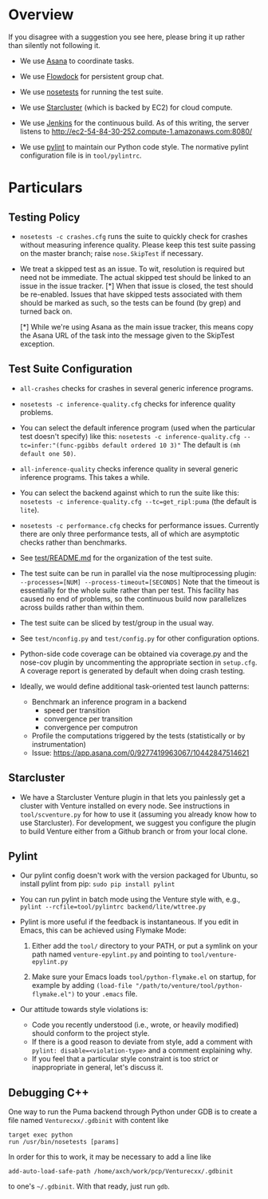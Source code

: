 Overview
========

If you disagree with a suggestion you see here, please bring it up
rather than silently not following it.

- We use [Asana](http://asana.com) to coordinate tasks.

- We use [Flowdock](https://www.flowdock.com/app/mit-probcomp/main) for persistent group chat.

- We use [nosetests](https://nose.readthedocs.org/en/latest/) for running the test suite.

- We use [Starcluster](http://star.mit.edu/cluster/) (which is backed by EC2) for cloud compute.

- We use [Jenkins](http://jenkins-ci.org/) for the continuous build.  As of this writing, the
  server listens to http://ec2-54-84-30-252.compute-1.amazonaws.com:8080/

- We use [pylint](http://www.pylint.org/) to maintain our Python code style.  The normative
  pylint configuration file is in `tool/pylintrc`.

Particulars
===========

Testing Policy
--------------

- `nosetests -c crashes.cfg` runs the suite to quickly check for
  crashes without measuring inference quality.  Please keep this test
  suite passing on the master branch; raise `nose.SkipTest` if
  necessary.

- We treat a skipped test as an issue.  To wit, resolution is required
  but need not be immediate.  The actual skipped test should be linked
  to an issue in the issue tracker. [*] When that issue is closed, the
  test should be re-enabled.  Issues that have skipped tests
  associated with them should be marked as such, so the tests can be
  found (by grep) and turned back on.

  [*] While we're using Asana as the main issue tracker, this means
  copy the Asana URL of the task into the message given to the
  SkipTest exception.

Test Suite Configuration
------------------------

- `all-crashes` checks for crashes in several generic inference programs.

- `nosetests -c inference-quality.cfg` checks for inference quality
  problems.

- You can select the default inference program (used when the
  particular test doesn't specify) like this:
  `nosetests -c inference-quality.cfg --tc=infer:"(func-pgibbs default ordered 10 3)"`
  The default is `(mh default one 50)`.

- `all-inference-quality` checks inference quality in several generic
  inference programs.  This takes a while.

- You can select the backend against which to run the suite like this:
  `nosetests -c inference-quality.cfg --tc=get_ripl:puma`
  (the default is `lite`).

- `nosetests -c performance.cfg` checks for performance issues.
  Currently there are only three performance tests, all of which are
  asymptotic checks rather than benchmarks.

- See [test/README.md](https://github.com/mit-probabilistic-computing-project/Venturecxx/tree/master/test)
  for the organization of the test suite.

- The test suite can be run in parallel via the nose multiprocessing
  plugin:
  `--processes=[NUM] --process-timeout=[SECONDS]`
  Note that the timeout is essentially for the whole suite rather than
  per test.  This facility has caused no end of problems, so the
  continuous build now parallelizes across builds rather than within
  them.

- The test suite can be sliced by test/group in the usual way.

- See `test/nconfig.py` and `test/config.py` for other configuration
  options.

- Python-side code coverage can be obtained via coverage.py and the
  nose-cov plugin by uncommenting the appropriate section in
  `setup.cfg`.  A coverage report is generated by default when doing
  crash testing.

- Ideally, we would define additional task-oriented test launch patterns:
  - Benchmark an inference program in a backend
    - speed per transition
    - convergence per transition
    - convergence per computron
  - Profile the computations triggered by the tests (statistically or by instrumentation)
  - Issue: https://app.asana.com/0/9277419963067/10442847514621

Starcluster
-----------

- We have a Starcluster Venture plugin in that lets you painlessly get
  a cluster with Venture installed on every node.  See instructions in
  `tool/scventure.py` for how to use it (assuming you already know how
  to use Starcluster).  For development, we suggest you configure the
  plugin to build Venture either from a Github branch or from your
  local clone.

Pylint
------

- Our pylint config doesn't work with the version packaged for Ubuntu,
  so install pylint from pip:
  `sudo pip install pylint`

- You can run pylint in batch mode using the Venture style with, e.g.,
  `pylint --rcfile=tool/pylintrc backend/lite/wttree.py`

- Pylint is more useful if the feedback is instantaneous.  If you edit
    in Emacs, this can be achieved using Flymake Mode:

    1. Either add the `tool/` directory to your PATH, or put a symlink
       on your path named `venture-epylint.py` and pointing to
       `tool/venture-epylint.py`

    2. Make sure your Emacs loads `tool/python-flymake.el` on startup,
       for example by adding `(load-file "/path/to/venture/tool/python-flymake.el")`
       to your `.emacs` file.

- Our attitude towards style violations is:

  - Code you recently understood (i.e., wrote, or heavily modified)
    should conform to the project style.
  - If there is a good reason to deviate from style, add a comment
    with `pylint: disable=<violation-type>` and a comment explaining
    why.
  - If you feel that a particular style constraint is too strict or
    inappropriate in general, let's discuss it.

Debugging C++
-------------

One way to run the Puma backend through Python under GDB is to create
a file named `Venturecxx/.gdbinit` with content like

```
target exec python
run /usr/bin/nosetests [params]
```

In order for this to work, it may be necessary to add a line like

```
add-auto-load-safe-path /home/axch/work/pcp/Venturecxx/.gdbinit
```

to one's `~/.gdbinit`.  With that ready, just run `gdb`.
